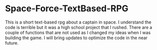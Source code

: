 # Space-Force-TextBased-RPG
This is a short text-based rpg about a captain in space. I understand the code is terrible but it was a high school project that I rushed. There are a couple of functions that are not used as I changed my ideas when I was building the game. I will bring updates to optimize the code in the near future.
